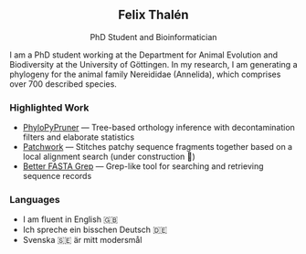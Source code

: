 <p align="center">
 <h2 align="center">Felix Thalén</h2>
 <p align="center">PhD Student and Bioinformatician</p>
</p>

I am a PhD student working at the Department for Animal Evolution and Biodiversity at the University of Göttingen. 
In my research, I am generating a phylogeny for the animal family Nereididae (Annelida), which comprises
over 700 described species.

### Highlighted Work

- [PhyloPyPruner](https://gitlab.com/fethalen/phylopypruner) — Tree-based orthology inference with decontamination filters and elaborate statistics
- [Patchwork](https://github.com/fethalen/Patchwork) — Stitches patchy sequence fragments together based on a local alignment search (under construction 🚧)
- [Better FASTA Grep](https://github.com/fethalen/better_fasta_grep) — Grep-like tool for searching and retrieving sequence records

### Languages

- I am fluent in English 🇬🇧
- Ich spreche ein bisschen Deutsch 🇩🇪
- Svenska 🇸🇪 är mitt modersmål
